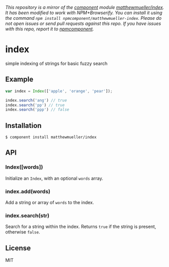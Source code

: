 *This repository is a mirror of the [component](http://component.io) module [matthewmueller/index](http://github.com/matthewmueller/index). It has been modified to work with NPM+Browserify. You can install it using the command `npm install npmcomponent/matthewmueller-index`. Please do not open issues or send pull requests against this repo. If you have issues with this repo, report it to [npmcomponent](https://github.com/airportyh/npmcomponent).*

# index

  simple indexing of strings for basic fuzzy search

## Example

```js
var index = Index(['apple', 'orange', 'pear']);

index.search('ang') // true
index.search('pp') // true
index.search('ppp') // false
```

## Installation

    $ component install matthewmueller/index

## API

### Index([words])

Initialize an `Index`, with an optional `words` array.

### index.add(words)

Add a string or array of `words` to the index.

### index.search(str)

Search for a string within the index. Returns `true` if the string is present, otherwise `false`.

## License

  MIT
